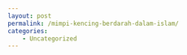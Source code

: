 ```yaml
---
layout: post
permalink: /mimpi-kencing-berdarah-dalam-islam/
categories:
    - Uncategorized
---
```


